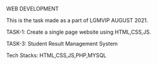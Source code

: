 WEB DEVELOPMENT

This is the task made as a part of LGMVIP AUGUST 2021.

TASK-1: Create a single page website using HTML,CSS,JS.

TASK-3: Student Result Management System 

Tech Stacks: HTML,CSS,JS,PHP,MYSQL
